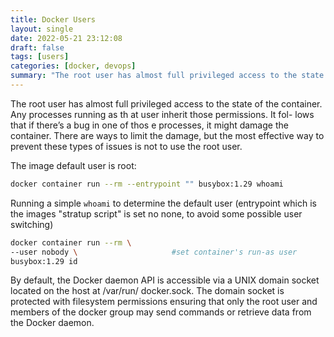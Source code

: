 ```yaml
---
title: Docker Users
layout: single
date: 2022-05-21 23:12:08
draft: false
tags: [users]
categories: [docker, devops]
summary: "The root user has almost full privileged access to the state of the container. Any processes running as th at user inherit those permissions. It fol- lows that if there’s a bug in one of thos e processes, it might damage the container."
---
```

The root user has almost full privileged access to the state of the container. Any processes running as th at user inherit those permissions. It fol- lows that if there’s a bug in one of thos e processes, it might damage the container.  There are ways to limit the damage, but the most effective way to prevent these types of issues is not to use the root user.

The image default user is root:
```bash
docker container run --rm --entrypoint "" busybox:1.29 whoami
```
Running a simple `whoami` to determine the default user (entrypoint which is the images "stratup script" is set no none, to avoid some possible user switching)

```bash
docker container run --rm \
--user nobody \                     #set container's run-as user
busybox:1.29 id
```

By default, the Docker daemon API is accessible via a UNIX domain socket located on the host at /var/run/ docker.sock. The domain socket is protected with filesystem permissions ensuring that only the root user and members of the docker group may send commands or retrieve data from the Docker daemon. 
